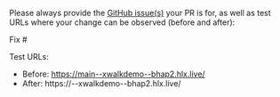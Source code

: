 Please always provide the [GitHub issue(s)](../issues) your PR is for, as well as test URLs where your change can be observed (before and after):

Fix #<gh-issue-id>

Test URLs:
- Before: https://main--xwalkdemo--bhap2.hlx.live/
- After: https://<branch>--xwalkdemo--bhap2.hlx.live/
